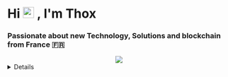 <h1>Hi <img src="https://media.giphy.com/media/hvRJCLFzcasrR4ia7z/giphy.gif" width="25"> , I'm Thox</h1>
<h3>Passionate about new Technology, Solutions and blockchain from France 🇫🇷</h3>
<div align="center">
    <a href="https://www.linkedin.com/in/th%C3%A9o-dubois-662407194">
        <img src="https://img.shields.io/badge/LinkedIn-0077B5?style=for-the-badge&logo=linkedin&logoColor=white">
    </a>
</div>

<details>


## About Me 🙋‍♂️
<!-- <p align="left"> <a href="https://twitter.com/tho6666" target="blank"><img src="https://img.shields.io/twitter/follow/tho6666?logo=twitter&style=for-the-badge" alt="@Tho6666" /></a> </p> -->

- 🔭 I’m currently working on **GNO**
- 🌱 I’m currently learning **Gno** | **GO** | **Kubernetes**

<!-- - 👯 I’m looking to collaborate on **GNO** -->

- 💬 About Me : **A person who wants to excel and learn new things to contribute, to create solutions in the game that is life.**
- ⚡ Fun fact : **dolphins call each other by unique "names"**

</p>
</p>
<hr />
<h3 align="left">Tools and Languages:</h3>
<div align="left">
  <img src="https://cdn.jsdelivr.net/gh/devicons/devicon/icons/go/go-original.svg" height="40" alt="go logo"  />
  <img width="12" />
  <img src="https://cdn.jsdelivr.net/gh/devicons/devicon/icons/flutter/flutter-original.svg" height="40" alt="flutter logo"  />
  <img width="12" />
  <img src="https://cdn.jsdelivr.net/gh/devicons/devicon/icons/blender/blender-original.svg" height="40" alt="blender logo"  />
  <img width="12" />
  <img src="https://cdn.jsdelivr.net/gh/devicons/devicon/icons/figma/figma-original.svg" height="40" alt="figma logo"  />
  <img width="12" />
  <img src="https://www.vectorlogo.zone/logos/kubernetes/kubernetes-icon.svg" alt="kubernetes" width="40" height="40"/>
  <img width="12" />
  <img src="https://cdn.jsdelivr.net/gh/devicons/devicon/icons/docker/docker-original.svg" height="40" alt="docker logo"  />
</div>
<hr />

<h3 align="left">📊 Stats</h3>
<br>
    <p align="center">
        <img src="https://github-readme-stats.vercel.app/api/top-langs?username=digix666&show_icons=true&locale=en&layout=compact&theme=dark&border_radius=20&hide=html,css,scss" alt="digix666" />
    </p>
    <p align="center">
        <img src="https://github-readme-stats.vercel.app/api?username=digix666&show_icons=true&locale=en&theme=dark&border_radius=40&show=default" alt="digix666" />
    </p>


<!-- <p><img align="center" src="https://github-readme-streak-stats.herokuapp.com/?user=digix666&theme=dark&border_radius=40&card_width=350" alt="digix666" /></p> -->

<!-- <p align="left"> <a href="https://github.com/ryo-ma/github-profile-trophy"><img src="https://github-profile-trophy.vercel.app/?username=digix666&theme=onedark" alt="digix666" /></a> </p> -->